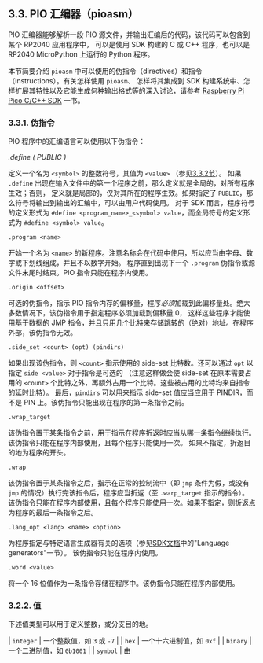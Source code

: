 ## 3.3. PIO 汇编器（pioasm）


PIO 汇编器能够解析一段 PIO 源文件，并输出汇编后的代码，该代码可以包含到某个 RP2040 应用程序中，
可以是使用 SDK 构建的 C 或 C++ 程序，也可以是 RP2040 MicroPython 上运行的 Python 程序。

本节简要介绍 `pioasm` 中可以使用的伪指令（directives）和指令（instructions）。有关怎样使用 `pioasm`、
怎样将其集成到 SDK 构建系统中、怎样扩展其特性以及它能生成何种输出格式等的深入讨论，请参考 [Raspberry Pi Pico C/C++ SDK](https://datasheets.raspberrypi.org/pico/raspberry-pi-pico-c-sdk.pdf) 一书。


### 3.3.1. 伪指令

PIO 程序中的汇编语言可以使用以下伪指令：

*.define ( PUBLIC ) <symbol> <value>*

定义一个名为 `<symbol>` 的整数符号，其值为 `<value>` （参见[3.3.2节](section3-3#TODO)）。
如果 `.define` 出现在输入文件中的第一个程序之前，那么定义就是全局的，对所有程序生效；否则，
定义就是局部的，仅对其所在的程序生效。如果指定了 `PUBLIC`，那么符号将输出到输出的汇编中，可以由用户代码使用。
对于 SDK 而言，程序符号的定义形式为 `#define <program_name>_<symbol> value`，而全局符号的定义形式为
`#define <symbol> value`。

`.program <name>`

开始一个名为 `<name>` 的新程序。注意名称会在代码中使用，所以应当由字母、数字或下划线组成，并且不以数字开始。
程序直到出现下一个 `.program` 伪指令或源文件末尾时结束。PIO 指令只能在程序内使用。

`.origin <offset>`

可选的伪指令，指示 PIO 指令内存的偏移量，程序*必须*加载到此偏移量处。绝大多数情况下，该伪指令用于指定程序必须加载到偏移量 0，
这样这些程序才能使用基于数据的 JMP 指令，并且只用几个比特来存储跳转的（绝对）地址。在程序外部，该伪指令无效。

`.side_set <count> (opt) (pindirs)`

如果出现该伪指令，则 `<count>` 指示使用的 side-set 比特数。还可以通过 `opt` 以指定 `side <value>` 对于指令是可选的
（注意这样做会使 side-set 在原本需要占用的 `<count>` 个比特之外，再额外占用一个比特。这些被占用的比特均来自指令的延时比特）。
最后，`pindirs` 可以用来指示 side-set 值应当应用于 PINDIR，而不是 PIN 上。该伪指令只能出现在程序的第一条指令之前。


`.wrap_target`

该伪指令置于某条指令之前，用于指示在程序折返时应当从哪一条指令继续执行。该伪指令只能在程序内部使用，且每个程序只能使用一次。
如果不指定，折返目的地为程序的开头。

`.wrap`

该伪指令置于某条指令之后，指示在正常的控制流中（即 `jmp` 条件为假，或没有 `jmp` 的情况）执行完该指令后，程序应当折返（至 `.warp_target` 指示的指令）。
该伪指令只能在程序内部使用，且每个程序只能使用一次。如果不指定，则折返点为程序的最后一条指令之后。

`.lang_opt <lang> <name> <option>`

为程序指定与特定语言生成器有关的选项（参见[SDK文档](https://datasheets.raspberrypi.org/pico/raspberry-pi-pico-c-sdk.pdf)中的"Language generators"一节）。
该伪指令只能在程序内使用。


`.word <value>`

将一个 16 位值作为一条指令存储在程序中。该伪指令只能在程序内部使用。


### 3.2.2. 值


下述值类型可以用于定义整数，或分支目的地。

| `integer` | 一个整数值，如 `3` 或 `-7` |
| `hex`     | 一个十六进制值，如 `0xf` |
| `binary`  | 一个二进制值，如 `0b1001` |
| `symbol`  | 由